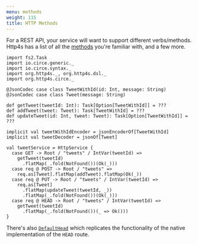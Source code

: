 ```yaml
---
menu: methods
weight: 115
title: HTTP Methods
---
```


For a REST API, your service will want to support different verbs/methods.
Http4s has a list of all the [methods] you're familiar with, and a few more.

```tut:book
import fs2.Task
import io.circe.generic._
import io.circe.syntax._
import org.http4s._, org.http4s.dsl._
import org.http4s.circe._

@JsonCodec case class TweetWithId(id: Int, message: String)
@JsonCodec case class Tweet(message: String)

def getTweet(tweetId: Int): Task[Option[TweetWithId]] = ???
def addTweet(tweet: Tweet): Task[TweetWithId] = ???
def updateTweet(id: Int, tweet: Tweet): Task[Option[TweetWithId]] = ???

implicit val tweetWithIdEncoder = jsonEncoderOf[TweetWithId]
implicit val tweetDecoder = jsonOf[Tweet]

val tweetService = HttpService {
  case GET -> Root / "tweets" / IntVar(tweetId) =>
    getTweet(tweetId)
      .flatMap(_.fold(NotFound())(Ok(_)))
  case req @ POST -> Root / "tweets" =>
    req.as[Tweet].flatMap(addTweet).flatMap(Ok(_))
  case req @ PUT -> Root / "tweets" / IntVar(tweetId) =>
    req.as[Tweet]
      .flatMap(updateTweet(tweetId, _))
      .flatMap(_.fold(NotFound())(Ok(_)))
  case req @ HEAD -> Root / "tweets" / IntVar(tweetId) =>
    getTweet(tweetId)
      .flatMap(_.fold(NotFound())(_ => Ok()))
}
```

There's also [`DefaultHead`] which replicates the functionality of the native
implementation of the `HEAD` route.

[methods]: ../api/org/http4s/Method$.html
[`DefaultHead`]: ../api/org/http4s/server/middleware/DefaultHead$.html
